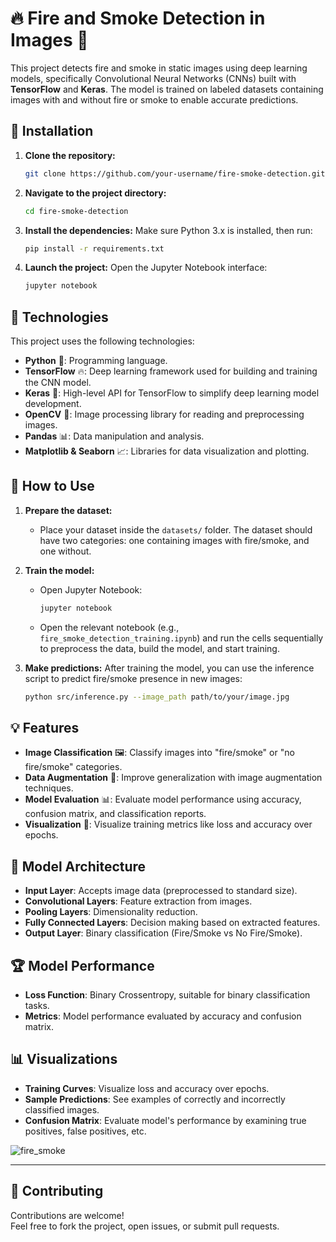 # 🔥 Fire and Smoke Detection in Images 💨

This project detects fire and smoke in static images using deep learning models, specifically Convolutional Neural Networks (CNNs) built with **TensorFlow** and **Keras**. The model is trained on labeled datasets containing images with and without fire or smoke to enable accurate predictions.

## 🚀 Installation

1. **Clone the repository:**
    ```bash
    git clone https://github.com/your-username/fire-smoke-detection.git
    ```

2. **Navigate to the project directory:**
    ```bash
    cd fire-smoke-detection
    ```

3. **Install the dependencies:**
    Make sure Python 3.x is installed, then run:
    ```bash
    pip install -r requirements.txt
    ```

4. **Launch the project:**
    Open the Jupyter Notebook interface:
    ```bash
    jupyter notebook
    ```

## 🔧 Technologies

This project uses the following technologies:
- **Python** 🐍: Programming language.
- **TensorFlow** 🔥: Deep learning framework used for building and training the CNN model.
- **Keras** 🧠: High-level API for TensorFlow to simplify deep learning model development.
- **OpenCV** 🎥: Image processing library for reading and preprocessing images.
- **Pandas** 📊: Data manipulation and analysis.
- **Matplotlib & Seaborn** 📈: Libraries for data visualization and plotting.

## 📝 How to Use

1. **Prepare the dataset:**
    - Place your dataset inside the `datasets/` folder. The dataset should have two categories: one containing images with fire/smoke, and one without.

2. **Train the model:**
    - Open Jupyter Notebook:
      ```bash
      jupyter notebook
      ```
    - Open the relevant notebook (e.g., `fire_smoke_detection_training.ipynb`) and run the cells sequentially to preprocess the data, build the model, and start training.

3. **Make predictions:**
    After training the model, you can use the inference script to predict fire/smoke presence in new images:
    ```bash
    python src/inference.py --image_path path/to/your/image.jpg
    ```

## 💡 Features

- **Image Classification** 🖼️: Classify images into "fire/smoke" or "no fire/smoke" categories.
- **Data Augmentation** 🔄: Improve generalization with image augmentation techniques.
- **Model Evaluation** 📊: Evaluate model performance using accuracy, confusion matrix, and classification reports.
- **Visualization** 🌈: Visualize training metrics like loss and accuracy over epochs.

## 🧠 Model Architecture

- **Input Layer**: Accepts image data (preprocessed to standard size).
- **Convolutional Layers**: Feature extraction from images.
- **Pooling Layers**: Dimensionality reduction.
- **Fully Connected Layers**: Decision making based on extracted features.
- **Output Layer**: Binary classification (Fire/Smoke vs No Fire/Smoke).

## 🏆 Model Performance

- **Loss Function**: Binary Crossentropy, suitable for binary classification tasks.
- **Metrics**: Model performance evaluated by accuracy and confusion matrix.

## 📊 Visualizations

- **Training Curves**: Visualize loss and accuracy over epochs.
- **Sample Predictions**: See examples of correctly and incorrectly classified images.
- **Confusion Matrix**: Evaluate model's performance by examining true positives, false positives, etc.

![fire_smoke](https://github.com/user-attachments/assets/7feeb523-18e0-4677-8460-f5c2f09dab66)


---

## 🤝 Contributing

Contributions are welcome!  
Feel free to fork the project, open issues, or submit pull requests.
